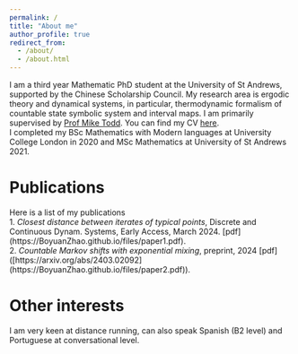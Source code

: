 ```yaml
---
permalink: /
title: "About me"
author_profile: true
redirect_from: 
  - /about/
  - /about.html
---
```


I am a third year Mathematic PhD student at the University of St Andrews, supported by the Chinese Scholarship Council. My research area is ergodic theory and dynamical systems, in particular, thermodynamic formalism of countable state symbolic system and interval maps. I am primarily supervised by [Prof Mike Todd](https://mtoddm.github.io/). You can find my CV [here](../assets/CV.pdf). <br>
I completed my BSc Mathematics with Modern languages at University College London in 2020 and MSc Mathematics at University of St Andrews 2021. 

# Publications
<p>
  Here is a list of my publications <br>
  1. <em>Closest distance between iterates of typical points</em>, Discrete and Continuous Dynam. Systems, Early Access, March 2024. [pdf](https://BoyuanZhao.github.io/files/paper1.pdf). <br>
  2. <em>Countable Markov shifts with exponential mixing</em>, preprint, 2024 [pdf]([https://arxiv.org/abs/2403.02092](https://BoyuanZhao.github.io/files/paper2.pdf)).
</p>

# Other interests
<p>I am very keen at distance running, can also speak Spanish (B2 level) and Portuguese at conversational level.</p>
